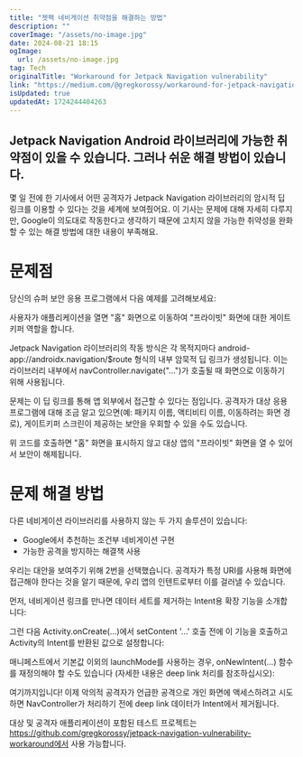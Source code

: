 ```yaml
---
title: "젯팩 네비게이션 취약점을 해결하는 방법"
description: ""
coverImage: "/assets/no-image.jpg"
date: 2024-08-21 18:15
ogImage: 
  url: /assets/no-image.jpg
tag: Tech
originalTitle: "Workaround for Jetpack Navigation vulnerability"
link: "https://medium.com/@gregkorossy/workaround-for-jetpack-navigation-vulnerability-1ffce1730913"
isUpdated: true
updatedAt: 1724244404263
---
```



## Jetpack Navigation Android 라이브러리에 가능한 취약점이 있을 수 있습니다. 그러나 쉬운 해결 방법이 있습니다.

몇 일 전에 한 기사에서 어떤 공격자가 Jetpack Navigation 라이브러리의 암시적 딥 링크를 이용할 수 있다는 것을 세계에 보여줬어요. 이 기사는 문제에 대해 자세히 다루지만, Google이 의도대로 작동한다고 생각하기 때문에 고치지 않을 가능한 취약성을 완화할 수 있는 해결 방법에 대한 내용이 부족해요.

# 문제점

당신의 슈퍼 보안 응용 프로그램에서 다음 예제를 고려해보세요:

<div class="content-ad"></div>

사용자가 애플리케이션을 열면 "홈" 화면으로 이동하여 "프라이빗" 화면에 대한 게이트키퍼 역할을 합니다.

Jetpack Navigation 라이브러리의 작동 방식은 각 목적지마다 android-app://androidx.navigation/$route 형식의 내부 암묵적 딥 링크가 생성됩니다. 이는 라이브러리 내부에서 navController.navigate("...")가 호출될 때 화면으로 이동하기 위해 사용됩니다.

문제는 이 딥 링크를 통해 앱 외부에서 접근할 수 있다는 점입니다. 공격자가 대상 응용프로그램에 대해 조금 알고 있으면(예: 패키지 이름, 액티비티 이름, 이동하려는 화면 경로), 게이트키퍼 스크린이 제공하는 보안을 우회할 수 있을 수도 있습니다.

위 코드를 호출하면 "홈" 화면을 표시하지 않고 대상 앱의 "프라이빗" 화면을 열 수 있어서 보안이 해제됩니다.

<div class="content-ad"></div>

# 문제 해결 방법

다른 네비게이션 라이브러리를 사용하지 않는 두 가지 솔루션이 있습니다:

- Google에서 추천하는 조건부 네비게이션 구현
- 가능한 공격을 방지하는 해결책 사용

우리는 대안을 보여주기 위해 2번을 선택했습니다. 공격자가 특정 URI를 사용해 화면에 접근해야 한다는 것을 알기 때문에, 우리 앱의 인텐트로부터 이를 걸러낼 수 있습니다.

<div class="content-ad"></div>

먼저, 네비게이션 링크를 만나면 데이터 세트를 제거하는 Intent용 확장 기능을 소개합니다:

그런 다음 Activity.onCreate(...)에서 setContent '...' 호출 전에 이 기능을 호출하고 Activity의 Intent를 반환된 값으로 설정합니다:

매니페스트에서 기본값 이외의 launchMode를 사용하는 경우, onNewIntent(...) 함수를 재정의해야 할 수도 있습니다 (자세한 내용은 deep link 처리를 참조하십시오):

여기까지입니다! 이제 악의적 공격자가 언급한 공격으로 개인 화면에 액세스하려고 시도하면 NavController가 처리하기 전에 deep link 데이터가 Intent에서 제거됩니다.

<div class="content-ad"></div>

대상 및 공격자 애플리케이션이 포함된 테스트 프로젝트는 https://github.com/gregkorossy/jetpack-navigation-vulnerability-workaround에서 사용 가능합니다.